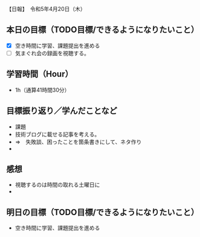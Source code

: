【日報】　令和5年4月20日（木）
## 本日の目標（TODO目標/できるようになりたいこと）
- [x] 空き時間に学習、課題提出を進める
- [ ] 気まぐれ会の録画を視聴する。

## 学習時間（Hour）
- 1h（通算41時間30分）

## 目標振り返り／学んだことなど
- 課題
 - 技術ブログに載せる記事を考える。
 - ⇒　失敗談、困ったことを箇条書きにして、ネタ作り
 - 
## 感想
- 視聴するのは時間の取れる土曜日に
-  
## 明日の目標（TODO目標/できるようになりたいこと）
- 空き時間に学習、課題提出を進める

